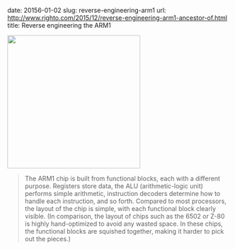 date: 20156-01-02
slug: reverse-engineering-arm1
url: http://www.righto.com/2015/12/reverse-engineering-arm1-ancestor-of.html
title: Reverse engineering the ARM1

<img src="https://lh3.googleusercontent.com/-Um9o8x0OulQ/VoFj0Mq2MqI/AAAAAAAAyPk/2twW9hihUvw/w500/chip-labeled.png" width="300" />

> The ARM1 chip is built from functional blocks, each with a different purpose. Registers store data, the ALU (arithmetic-logic unit) performs simple arithmetic, instruction decoders determine how to handle each instruction, and so forth. Compared to most processors, the layout of the chip is simple, with each functional block clearly visible. (In comparison, the layout of chips such as the 6502 or Z-80 is highly hand-optimized to avoid any wasted space. In these chips, the functional blocks are squished together, making it harder to pick out the pieces.)